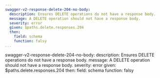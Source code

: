 ```yaml
---
swagger-v2-response-delete-204-no-body:
  description: Ensures DELETE operations do not have a response body.
  message: A DELETE operation should not have a response body.
  severity: error
  given: $paths.delete.responses.204
  then:
    field: schema
    function: falsy
...
```

swagger-v2-response-delete-204-no-body:
  description: Ensures DELETE operations do not have a response body.
  message: A DELETE operation should not have a response body.
  severity: error
  given: $paths.delete.responses.204
  then:
    field: schema
    function: falsy
